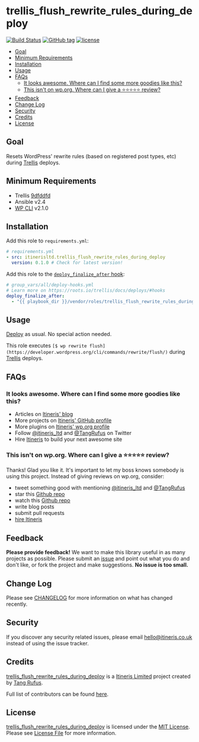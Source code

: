 # trellis_flush_rewrite_rules_during_deploy

[![Build Status](https://travis-ci.com/ItinerisLtd/trellis_flush_rewrite_rules_during_deploy.svg?token=ptrvJskDR5BKm8thpNdd&branch=master)](https://travis-ci.com/ItinerisLtd/trellis_flush_rewrite_rules_during_deploy)
[![GitHub tag](https://img.shields.io/github/tag/ItinerisLtd/trellis_flush_rewrite_rules_during_deploy.svg)](https://github.com/ItinerisLtd/trellis_flush_rewrite_rules_during_deploy/tags)
[![license](https://img.shields.io/github/license/ItinerisLtd/trellis_flush_rewrite_rules_during_deploy.svg)](https://github.com/ItinerisLtd/trellis_flush_rewrite_rules_during_deploy/blob/master/LICENSE)

<!-- START doctoc generated TOC please keep comment here to allow auto update -->
<!-- DON'T EDIT THIS SECTION, INSTEAD RE-RUN doctoc TO UPDATE -->


- [Goal](#goal)
- [Minimum Requirements](#minimum-requirements)
- [Installation](#installation)
- [Usage](#usage)
- [FAQs](#faqs)
  - [It looks awesome. Where can I find some more goodies like this?](#it-looks-awesome-where-can-i-find-some-more-goodies-like-this)
  - [This isn't on wp.org. Where can I give a ⭐️⭐️⭐️⭐️⭐️ review?](#this-isnt-on-wporg-where-can-i-give-a-%EF%B8%8F%EF%B8%8F%EF%B8%8F%EF%B8%8F%EF%B8%8F-review)
- [Feedback](#feedback)
- [Change Log](#change-log)
- [Security](#security)
- [Credits](#credits)
- [License](#license)

<!-- END doctoc generated TOC please keep comment here to allow auto update -->

## Goal

Resets WordPress' rewrite rules (based on registered post types, etc) during [Trellis](https://github.com/roots/trellis) deploys.

## Minimum Requirements

- Trellis [9dfddfd](https://github.com/roots/trellis/commit/9dfddfd0d5f7d10886d2f434c02d3bd23edb8684)
- Ansible v2.4
- [WP CLI](https://wp-cli.org/) v2.1.0

## Installation

Add this role to `requirements.yml`:

```yaml
# requirements.yml
- src: itinerisltd.trellis_flush_rewrite_rules_during_deploy
  version: 0.1.0 # Check for latest version!
```

Add this role to the [`deploy_finalize_after` hook](https://roots.io/trellis/docs/deploys/#hooks):

```yaml
# group_vars/all/deploy-hooks.yml
# Learn more on https://roots.io/trellis/docs/deploys/#hooks
deploy_finalize_after:
  - "{{ playbook_dir }}/vendor/roles/trellis_flush_rewrite_rules_during_deploy/tasks/main.yml"
```

## Usage

[Deploy](https://roots.io/trellis/docs/deploys/#example) as usual. No special action needed.

This role executes `[$ wp rewrite flush](https://developer.wordpress.org/cli/commands/rewrite/flush/)` during [Trellis](https://github.com/roots/trellis) deploys.

## FAQs

### It looks awesome. Where can I find some more goodies like this?

- Articles on [Itineris' blog](https://www.itineris.co.uk/blog/)
- More projects on [Itineris' GitHub profile](https://github.com/itinerisltd)
- More plugins on [Itineris' wp.org profile](https://profiles.wordpress.org/itinerisltd/#content-plugins)
- Follow [@itineris_ltd](https://twitter.com/itineris_ltd) and [@TangRufus](https://twitter.com/tangrufus) on Twitter
- Hire [Itineris](https://www.itineris.co.uk/services/) to build your next awesome site

### This isn't on wp.org. Where can I give a ⭐️⭐️⭐️⭐️⭐️ review?

Thanks! Glad you like it. It's important to let my boss knows somebody is using this project. Instead of giving reviews on wp.org, consider:

- tweet something good with mentioning [@itineris_ltd](https://twitter.com/itineris_ltd) and [@TangRufus](https://twitter.com/tangrufus)
- star this [Github repo](https://github.com/ItinerisLtd/trellis_flush_rewrite_rules_during_deploy)
- watch this [Github repo](https://github.com/ItinerisLtd/trellis_flush_rewrite_rules_during_deploy)
- write blog posts
- submit pull requests
- [hire Itineris](https://www.itineris.co.uk/services/)

## Feedback

**Please provide feedback!** We want to make this library useful in as many projects as possible.
Please submit an [issue](https://github.com/ItinerisLtd/trellis_flush_rewrite_rules_during_deploy/issues/new) and point out what you do and don't like, or fork the project and make suggestions.
**No issue is too small.**

## Change Log

Please see [CHANGELOG](./CHANGELOG.md) for more information on what has changed recently.

## Security

If you discover any security related issues, please email [hello@itineris.co.uk](mailto:hello@itineris.co.uk) instead of using the issue tracker.

## Credits

[trellis_flush_rewrite_rules_during_deploy](https://github.com/ItinerisLtd/trellis_flush_rewrite_rules_during_deploy) is a [Itineris Limited](https://www.itineris.co.uk/) project created by [Tang Rufus](https://typist.tech).

Full list of contributors can be found [here](https://github.com/ItinerisLtd/trellis_flush_rewrite_rules_during_deploy/graphs/contributors).

## License

[trellis_flush_rewrite_rules_during_deploy](https://github.com/ItinerisLtd/trellis_flush_rewrite_rules_during_deploy) is licensed under the [MIT License](https://opensource.org/licenses/MIT).
Please see [License File](./LICENSE) for more information.
